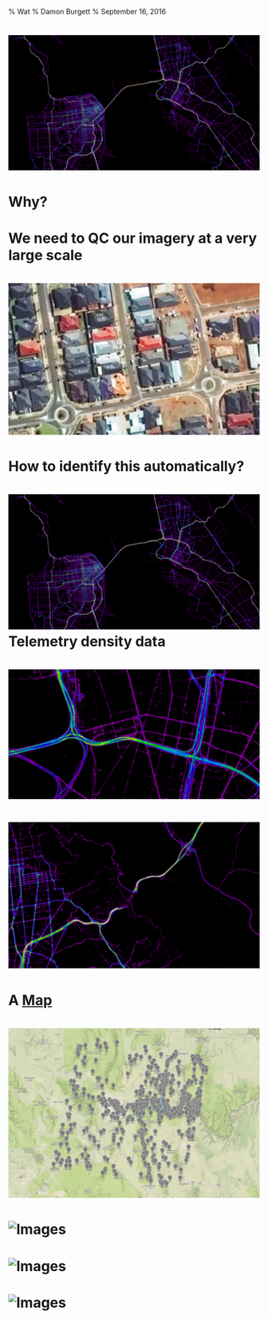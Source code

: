 % Wat
% Damon Burgett
% September 16, 2016

# ![Images](images/cover.png)
# Why?
# We need to QC our imagery at a very large scale
# ![Images](images/offset.png)
# How to identify this automatically?
# ![Images](images/cover.png) Telemetry density data
# ![Images](images/density1.png)
# ![Images](images/density2.png)
# A [Map](https://api.tiles.mapbox.com/v4/dnomadb.density-test/page.html?access_token=pk.eyJ1IjoibWF0dCIsImEiOiJTUHZkajU0In0.oB-OGTMFtpkga8vC48HjIg)
# ![Images](images/gcp1.png)
# ![Images](https://cloud.githubusercontent.com/assets/5084513/16239299/0f9a6222-3799-11e6-9cb4-f4e740b71224.png)
# ![Images](https://cloud.githubusercontent.com/assets/5084513/16239382/6cdc58c8-3799-11e6-807a-41ce100a8564.png)
# ![Images](https://cloud.githubusercontent.com/assets/5084513/16242246/716261fa-37a6-11e6-9c12-555ab64a0c93.jpg)

